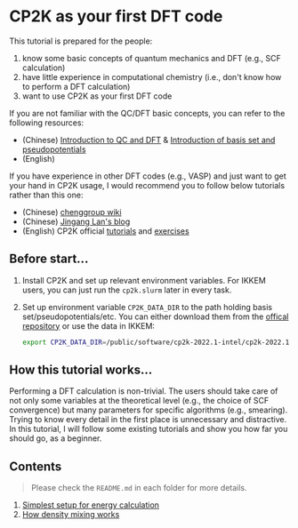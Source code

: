 # CP2K as your first DFT code

This tutorial is prepared for the people:

1. know some basic concepts of quantum mechanics and DFT (e.g., SCF calculation)
2. have little experience in computational chemistry (i.e., don't know how to perform a DFT calculation)
3. want to use CP2K as your first DFT code

If you are not familiar with the QC/DFT basic concepts, you can refer to the following resources:

- (Chinese) [Introduction to QC and DFT](https://wiki.cheng-group.net/wiki/new_comers/qc_dft/) & [Introduction of basis set and pseudopotentials](https://wiki.cheng-group.net/wiki/new_comers/basis_pps/)
- (English)

If you have experience in other DFT codes (e.g., VASP) and just want to get your hand in CP2K usage, I would recommend you to follow below tutorials rather than this one:

- (Chinese) [chenggroup wiki](https://wiki.cheng-group.net/wiki/software_usage/cp2k/cp2k/)
- (Chinese) [Jingang Lan's blog](https://www.zhihu.com/column/cp2k-tutorial)
- (English) CP2K official [tutorials](https://www.cp2k.org/howto) and [exercises](https://www.cp2k.org/exercises:common:index)

## Before start...

1. Install CP2K and set up relevant environment variables. For IKKEM users, you can just run the `cp2k.slurm` later in every task.
2. Set up environment variable `CP2K_DATA_DIR` to the path holding basis set/pseudopotentials/etc. You can either download them from the [offical repository](https://github.com/cp2k/cp2k/tree/master/data) or use the data in IKKEM:

   ```bash
   export CP2K_DATA_DIR=/public/software/cp2k-2022.1-intel/cp2k-2022.1/data
   ```

## How this tutorial works...

Performing a DFT calculation is non-trivial. The users should take care of not only some variables at the theoretical level (e.g., the choice of SCF convergence) but many parameters for specific algorithms (e.g., smearing). Trying to know every detail in the first place is unnecessary and distractive. In this tutorial, I will follow some existing tutorials and show you how far you should go, as a beginner.

## Contents

> Please check the `README.md` in each folder for more details.

1. [Simplest setup for energy calculation](./00.energy_calculation/)
2. [How density mixing works](./01.density_mixing/)
